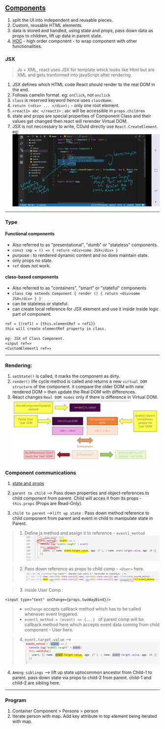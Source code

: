 ## [Components](https://reactjs.org/docs/components-and-props.html)

1. split the UI into independent and reusable pieces.
2. Custom, reusable HTML elements.
3. data is stored and handled, using state and props, pass down data as props to children, lift up data in parent state.
4. [HOC](https://reactjs.org/docs/higher-order-components.html) - high order component - to wrap component with other functionalities. 


### JSX 
> Js + XML, react uses JSX for template whick looks like Html but are XML and gets tranformed into javaScript after rendering.
1. JSX defines which HTML code React should render to the real DOM in the end.
2. Follows camelin format. eg: `onClick`, not `onclick`
3. `class` is reserved keyword hence uses `className`.
4. `return (<div> ... </div>);` - only one root element.
5. `<react1> abc </react1>` : `abc` will be accessible in `props.children`
6. state and props are special properties of Component Class and their values get changed then react will rerender Virtual DOM.
7. JSX is not neccessary to write, COuld directly use `React.CreateElement`. eg:
 ![img](https://github.com/lekhrajdinkar/ReactJS16/blob/master/NOTES/asset/comp11.jpg)

***

### Type
#### Functional components 
- Also referred to as "presentational", "dumb" or "stateless" components.
- `const cmp = () => { return <div>some JSX</div> }`
- purpose : to rendered dynamic content and no does maintain state.
- only props no state.
- `ref` does not work. 

#### class-based components 
- Also referred to as "containers", "smart" or "stateful" components
- `class Cmp extends Component { render () { return <div>some JSX</div> } } `
- can be stateless or stateful.
- can create local reference for JSX ekement and use it inside inside logic part of component.
```
ref = {(ref1) = {this.elementRef = ref1}}
this will create elementRef property in class.

eg: JSX of Class Component.
<input ref=>
<CustomElement1 ref=> 
```

***
### Rendering:
1. `setState()` is called, it marks the component as dirty.
2. `render()` life cycle method is called and returns a new `virtual DOM structure` of the component. it compare the older DOM with new rendered DOM > then update the Real DOM with differences.
3. React changes `Real DOM nodes` only if there is difference in Virtual DOM.
![img](https://github.com/lekhrajdinkar/ReactJS16/blob/master/NOTES/asset/render.PNG)

### Component communications
1. [state and props](https://github.com/lekhrajdinkar/ReactJS16/blob/master/NOTES/002_state_and_props.md)

2. `parent to child` --> Pass down properties and object-references to child component from parent. Child will acces it from its props -`this.props` (Props are Read-Only).

3. `child to parent` -->`lift up state` : Pass down method reference to child component from parent and event in child to manipulate state in Parent.
 > 1. Define js method and assign it to reference - `event1_method`
 ![img](https://github.com/lekhrajdinkar/ReactJS16/blob/master/NOTES/asset/cc1.PNG)

 > 2. Pass down reference as props to child comp - `<User>` here.
 ![img](https://github.com/lekhrajdinkar/ReactJS16/blob/master/NOTES/asset/cc2.PNG)

 > 3. inside User Comp : 
 ```
 <input type="text" onChange={props.twoWayBind}/>
```

 > - `onChange` accepts callback method which has to be called whenever event triggered. 
 > - `event1_method = (event) => {...} ` of parent comp will be callback method here which accepts event data coming from child component - User here.

 > 4. `event.target.value` -->
 ![](https://github.com/lekhrajdinkar/ReactJS16/blob/master/NOTES/asset/cc3.PNG)

4. `Among siblings` --> lift up state uptocommon ancestor from Child-1 to parent. pass down state via props to child-2 from parent. child-1 and child-2 are sibling here.

***
### Program
1. Container Component > Persons > person
2. Iterate person with map. Add key attribute in top element being iterated with map.




